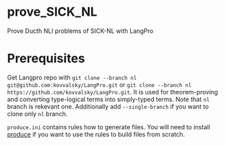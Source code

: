 # prove_SICK_NL
Prove Ducth NLI problems of SICK-NL with LangPro

# Prerequisites

Get Langpro repo with 
`git clone --branch nl git@github.com:kovvalsky/LangPro.git` or `git clone --branch nl https://github.com/kovvalsky/LangPro.git`.
It is used for theorem-proving and converting type-logical terms into simply-typed terms. Note that `nl` branch is rekevant one.
Additionally add `--single-branch` if you want to clone only `nl` branch.


`produce.ini` contains rules how to generate files.
You will need to install [produce](https://github.com/texttheater/produce) if you want to use the rules to build files from scratch.
